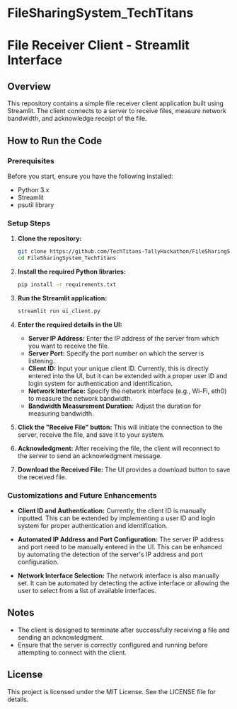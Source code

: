 # FileSharingSystem_TechTitans


# File Receiver Client - Streamlit Interface

## Overview

This repository contains a simple file receiver client application built using Streamlit. The client connects to a server to receive files, measure network bandwidth, and acknowledge receipt of the file.

## How to Run the Code

### Prerequisites

Before you start, ensure you have the following installed:

- Python 3.x
- Streamlit
- psutil library

### Setup Steps

1. **Clone the repository:**

    ```bash
    git clone https://github.com/TechTitans-TallyHackathon/FileSharingSystem_TechTitans.git
    cd FileSharingSystem_TechTitans
    ```

2. **Install the required Python libraries:**

    ```bash
    pip install -r requirements.txt
    ```

3. **Run the Streamlit application:**

    ```bash
    streamlit run ui_client.py
    ```

4. **Enter the required details in the UI:**

    - **Server IP Address:** Enter the IP address of the server from which you want to receive the file.
    - **Server Port:** Specify the port number on which the server is listening.
    - **Client ID:** Input your unique client ID. Currently, this is directly entered into the UI, but it can be extended with a proper user ID and login system for authentication and identification.
    - **Network Interface:** Specify the network interface (e.g., Wi-Fi, eth0) to measure the network bandwidth.
    - **Bandwidth Measurement Duration:** Adjust the duration for measuring bandwidth.

5. **Click the "Receive File" button:** This will initiate the connection to the server, receive the file, and save it to your system.

6. **Acknowledgment:** After receiving the file, the client will reconnect to the server to send an acknowledgment message.

7. **Download the Received File:** The UI provides a download button to save the received file.

### Customizations and Future Enhancements

- **Client ID and Authentication:** Currently, the client ID is manually inputted. This can be extended by implementing a user ID and login system for proper authentication and identification.

- **Automated IP Address and Port Configuration:** The server IP address and port need to be manually entered in the UI. This can be enhanced by automating the detection of the server's IP address and port configuration.

- **Network Interface Selection:** The network interface is also manually set. It can be automated by detecting the active interface or allowing the user to select from a list of available interfaces.

## Notes

- The client is designed to terminate after successfully receiving a file and sending an acknowledgment.
- Ensure that the server is correctly configured and running before attempting to connect with the client.

## License

This project is licensed under the MIT License. See the LICENSE file for details.
